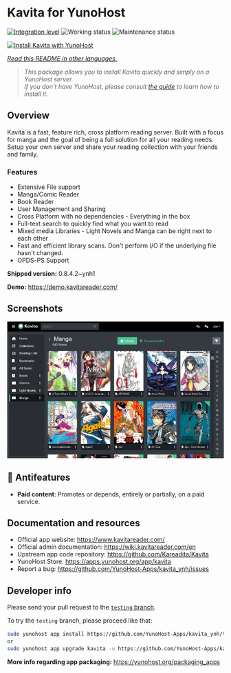 <!--
N.B.: This README was automatically generated by <https://github.com/YunoHost/apps/tree/master/tools/readme_generator>
It shall NOT be edited by hand.
-->

# Kavita for YunoHost

[![Integration level](https://apps.yunohost.org/badge/integration/kavita)](https://ci-apps.yunohost.org/ci/apps/kavita/)
![Working status](https://apps.yunohost.org/badge/state/kavita)
![Maintenance status](https://apps.yunohost.org/badge/maintained/kavita)

[![Install Kavita with YunoHost](https://install-app.yunohost.org/install-with-yunohost.svg)](https://install-app.yunohost.org/?app=kavita)

*[Read this README in other languages.](./ALL_README.md)*

> *This package allows you to install Kavita quickly and simply on a YunoHost server.*  
> *If you don't have YunoHost, please consult [the guide](https://yunohost.org/install) to learn how to install it.*

## Overview

Kavita is a fast, feature rich, cross platform reading server. Built with a focus for manga and the goal of being a full solution for all your reading needs. Setup your own server and share your reading collection with your friends and family.

### Features

- Extensive File support
- Manga/Comic Reader
- Book Reader
- User Management and Sharing
- Cross Platform with no dependencies - Everything in the box
- Full-text search to quickly find what you want to read
- Mixed media Libraries - Light Novels and Manga can be right next to each other
- Fast and efficient library scans. Don't perform I/O if the underlying file hasn't changed.
- OPDS-PS Support


**Shipped version:** 0.8.4.2~ynh1

**Demo:** <https://demo.kavitareader.com/>

## Screenshots

![Screenshot of Kavita](./doc/screenshots/screenshot.png)

## :red_circle: Antifeatures

- **Paid content**: Promotes or depends, entirely or partially, on a paid service.

## Documentation and resources

- Official app website: <https://www.kavitareader.com/>
- Official admin documentation: <https://wiki.kavitareader.com/en>
- Upstream app code repository: <https://github.com/Kareadita/Kavita>
- YunoHost Store: <https://apps.yunohost.org/app/kavita>
- Report a bug: <https://github.com/YunoHost-Apps/kavita_ynh/issues>

## Developer info

Please send your pull request to the [`testing` branch](https://github.com/YunoHost-Apps/kavita_ynh/tree/testing).

To try the `testing` branch, please proceed like that:

```bash
sudo yunohost app install https://github.com/YunoHost-Apps/kavita_ynh/tree/testing --debug
or
sudo yunohost app upgrade kavita -u https://github.com/YunoHost-Apps/kavita_ynh/tree/testing --debug
```

**More info regarding app packaging:** <https://yunohost.org/packaging_apps>
